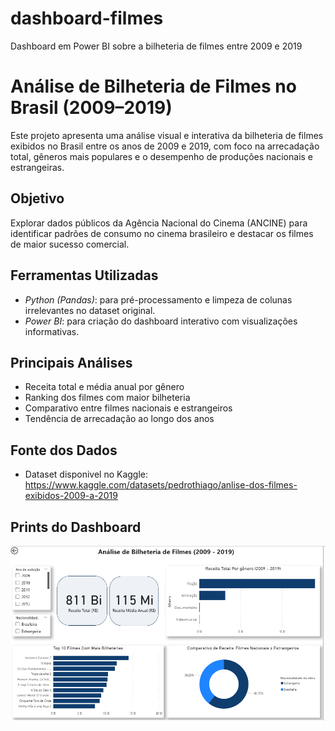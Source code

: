 # dashboard-filmes
Dashboard em Power BI sobre a bilheteria de filmes entre 2009 e 2019
# Análise de Bilheteria de Filmes no Brasil (2009–2019)

Este projeto apresenta uma análise visual e interativa da bilheteria de filmes exibidos no Brasil entre os anos de 2009 e 2019, com foco na arrecadação total, gêneros mais populares e o desempenho de produções nacionais e estrangeiras.

## Objetivo
Explorar dados públicos da Agência Nacional do Cinema (ANCINE) para identificar padrões de consumo no cinema brasileiro e destacar os filmes de maior sucesso comercial.

## Ferramentas Utilizadas
- *Python (Pandas)*: para pré-processamento e limpeza de colunas irrelevantes no dataset original.
- *Power BI*: para criação do dashboard interativo com visualizações informativas.

## Principais Análises
- Receita total e média anual por gênero
- Ranking dos filmes com maior bilheteria
- Comparativo entre filmes nacionais e estrangeiros
- Tendência de arrecadação ao longo dos anos

## Fonte dos Dados
- Dataset disponivel no Kaggle: https://www.kaggle.com/datasets/pedrothiago/anlise-dos-filmes-exibidos-2009-a-2019

## Prints do Dashboard
![dashboard-filmes](https://github.com/henriquesilva0410/dashboard-filmes/blob/main/Captura%20de%20Tela%20(5).png?raw=true)
